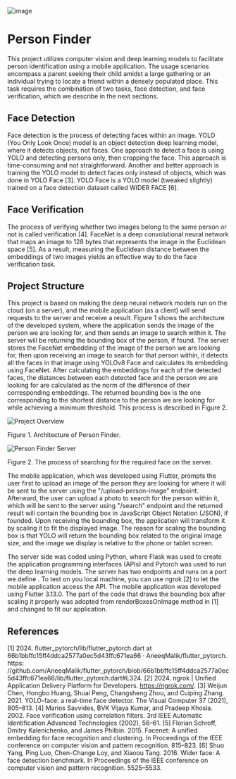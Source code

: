 ![image](https://github.com/user-attachments/assets/958cf520-efb9-4481-be39-439d40deb2e7)

# Person Finder
This project utilizes computer vision and deep learning models to facilitate person identification using a mobile
application. The usage scenarios encompass a parent seeking their child amidst a large gathering or an individual
trying to locate a friend within a densely populated place. This task requires the combination of two tasks, face
detection, and face verification, which we describe in the next sections. 

## Face Detection
Face detection is the process of detecting faces within an image. YOLO (You Only Look Once) model is an object
detection deep learning model, where it detects objects, not faces. One approach to detect a face is using YOLO and
detecting persons only, then cropping the face. This approach is time-consuming and not straightforward. Another
and better approach is training the YOLO model to detect faces only instead of objects, which was done in YOLO
Face [3]. YOLO Face is a YOLO model (tweaked slightly) trained on a face detection dataset called WIDER
FACE [6].

## Face Verification
The process of verifying whether two images belong to the same person or not is called verification [4]. FaceNet
is a deep convolutional neural network that maps an image to 128 bytes that represents the image in the Euclidean
space [5]. As a result, measuring the Euclidean distance between the embeddings of two images yields an effective
way to do the face verification task.

## Project Structure
This project is based on making the deep neural network models run on the cloud (on a server), and the mobile
application (as a client) will send requests to the server and receive a result. Figure 1 shows the architecture of
the developed system, where the application sends the image of the person we are looking for, and then sends an
image to search within it. The server will be returning the bounding box of the person, if found. The server stores
the FaceNet embedding of the image of the person we are looking for, then upon receiving an image to search for
that person within, it detects all the faces in that image using YOLOv8 Face and calculates its embedding using 
FaceNet. After calculating the embeddings for each of the detected faces, the distances between each detected face
and the person we are looking for are calculated as the norm of the difference of their corresponding embeddings.
The returned bounding box is the one corresponding to the shortest distance to the person we are looking for while
achieving a minimum threshold. This process is described in Figure 2.

![Project Overview](https://github.com/user-attachments/assets/ce62e5cd-0e1f-4e7c-bb2a-56b24a88690c)

Figure 1. Architecture of Person Finder.

![Person Finder Server](https://github.com/user-attachments/assets/e93552e3-6b27-4b8f-8c3a-433e77b64701)

Figure 2. The process of searching for the required face on the server.

The mobile application, which was developed using Flutter, prompts the user first to upload an image of the
person they are looking for where it will be sent to the server using the "/upload-person-image" endpoint. Afterward,
the user can upload a photo to search for the person within it, which will be sent to the server using "/search" endpoint
and the returned result will contain the bounding box in JavaScript Object Notation (JSON), if founded. Upon
receiving the bounding box, the application will transform it by scaling it to fit the displayed image. The reason
for scaling the bounding box is that YOLO will return the bounding box related to the original image size, and
the image we display is relative to the phone or tablet screen.

The server side was coded using Python, where Flask was used to create the application
programming interfaces (APIs) and Pytorch was used to run the deep learning models. The server has two endpoints
and runs on a port we define . To test on you local machine, you can use ngrok [2] to let the mobile application access the API.
The mobile application was developed using Flutter 3.13.0. The part of the code that draws the bounding box after scaling it
properly was adopted from renderBoxesOnImage method in [1] and changed to fit our application.

## References
[1] 2024. flutter_pytorch/lib/flutter_pytorch.dart at 66b1bbffc15ff4ddca2577a0ec5d43ffc671ea66 · AneeqMalik/flutter_pytorch. https:
//github.com/AneeqMalik/flutter_pytorch/blob/66b1bbffc15ff4ddca2577a0ec5d43ffc671ea66/lib/flutter_pytorch.dart#L324.
[2] 2024. ngrok | Unified Application Delivery Platform for Developers. https://ngrok.com/.
[3] Weijun Chen, Hongbo Huang, Shuai Peng, Changsheng Zhou, and Cuiping Zhang. 2021. YOLO-face: a real-time face detector. The
Visual Computer 37 (2021), 805–813.
[4] Marios Savvides, BVK Vijaya Kumar, and Pradeep Khosla. 2002. Face verification using correlation filters. 3rd IEEE Automatic
Identification Advanced Technologies (2002), 56–61.
[5] Florian Schroff, Dmitry Kalenichenko, and James Philbin. 2015. Facenet: A unified embedding for face recognition and clustering. In
Proceedings of the IEEE conference on computer vision and pattern recognition. 815–823.
[6] Shuo Yang, Ping Luo, Chen-Change Loy, and Xiaoou Tang. 2016. Wider face: A face detection benchmark. In Proceedings of the IEEE
conference on computer vision and pattern recognition. 5525–5533.
